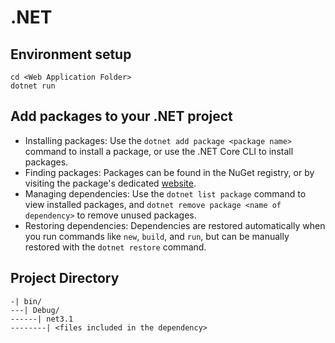 # .NET

## Environment setup

```
cd <Web Application Folder>
dotnet run
```

## Add packages to your .NET project

- Installing packages: Use the `dotnet add package <package name>` command to install a package, or use the .NET Core CLI to install packages.
- Finding packages: Packages can be found in the NuGet registry, or by visiting the package's dedicated <a href="https://www.nuget.org/packages/">website</a>.
- Managing dependencies: Use the `dotnet list package` command to view installed packages, and `dotnet remove package <name of dependency>` to remove unused packages.
- Restoring dependencies: Dependencies are restored automatically when you run commands like `new`, `build`, and `run`, but can be manually restored with the `dotnet restore` command.

## Project Directory

```
-| bin/
---| Debug/
------| net3.1
--------| <files included in the dependency>
```